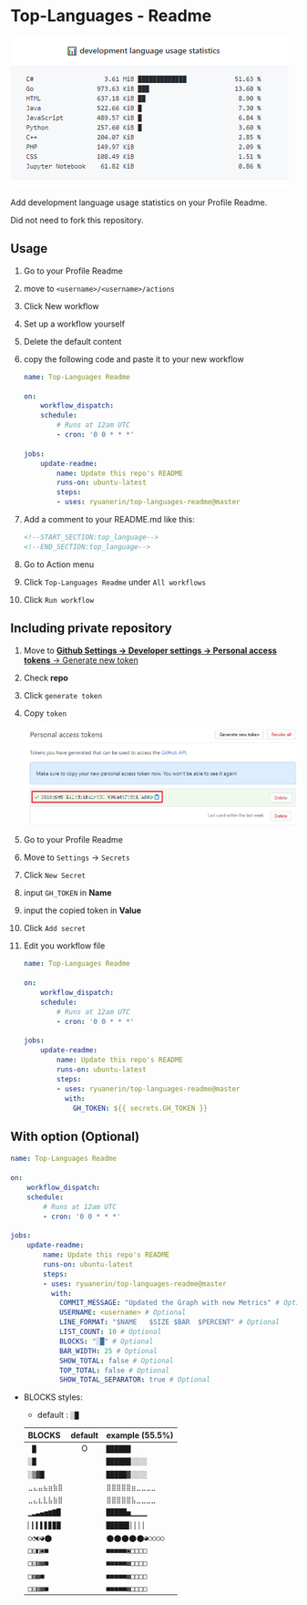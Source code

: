 # Top-Languages - Readme

![preview](README.png)

Add development language usage statistics on your Profile Readme.

Did not need to fork this repository.

## Usage

1. Go to your Profile Readme

1. move to `<username>/<username>/actions`

1. Click New workflow

1. Set up a workflow yourself

1. Delete the default content

1. copy the following code and paste it to your new workflow

    ```yml
    name: Top-Languages Readme

    on:
        workflow_dispatch:
        schedule:
            # Runs at 12am UTC
            - cron: '0 0 * * *'

    jobs:
        update-readme:
            name: Update this repo's README
            runs-on: ubuntu-latest
            steps:
            - uses: ryuanerin/top-languages-readme@master
    ```

1. Add a comment to your README.md like this:

    ```md
    <!--START_SECTION:top_language-->
    <!--END_SECTION:top_language-->
    ```

1. Go to Action menu

1. Click `Top-Languages Readme` under `All workflows`

1. Click `Run workflow`

## Including private repository

1. Move to [**Github Settings -> Developer settings -> Personal access tokens** -> Generate new token](https://github.com/settings/tokens/new)

1. Check **repo**

1. Click `generate token`

1. Copy `token`

    ![token generated](README-1.png)

1. Go to your Profile Readme

1. Move to `Settings` -> `Secrets`

1. Click `New Secret`

1. input `GH_TOKEN` in **Name**

1. input the copied token in **Value**

1. Click `Add secret`

1. Edit you workflow file

    ```yml
    name: Top-Languages Readme

    on:
        workflow_dispatch:
        schedule:
            # Runs at 12am UTC
            - cron: '0 0 * * *'

    jobs:
        update-readme:
            name: Update this repo's README
            runs-on: ubuntu-latest
            steps:
            - uses: ryuanerin/top-languages-readme@master
              with:
                GH_TOKEN: ${{ secrets.GH_TOKEN }}
    ```

## With option (Optional)

```yml
name: Top-Languages Readme

on:
    workflow_dispatch:
    schedule:
        # Runs at 12am UTC
        - cron: '0 0 * * *'

jobs:
    update-readme:
        name: Update this repo's README
        runs-on: ubuntu-latest
        steps:
        - uses: ryuanerin/top-languages-readme@master
          with:
            COMMIT_MESSAGE: "Updated the Graph with new Metrics" # Optional
            USERNAME: <username> # Optional
            LINE_FORMAT: "$NAME   $SIZE $BAR  $PERCENT" # Optional
            LIST_COUNT: 10 # Optional
            BLOCKS: "░█" # Optional
            BAR_WIDTH: 25 # Optional
            SHOW_TOTAL: false # Optional
            TOP_TOTAL: false # Optional
            SHOW_TOTAL_SEPARATOR: true # Optional
```

- BLOCKS styles:

    - default : `░█`

    |BLOCKS|default|example (55.5%)|
    |-|:-:|-|
    |` █`|O|`██████    `|
    |`░█`||`██████░░░░`|
    |`░▒▓█`||`█████▓░░░░`|
    |`⣀⣄⣤⣦⣶⣷⣿`||`⣿⣿⣿⣿⣿⣶⣀⣀⣀⣀`|
    |`⣀⣄⣆⣇⣧⣷⣿`||`⣿⣿⣿⣿⣿⣧⣀⣀⣀⣀`|
    |`▁▂▃▄▅▆▇█`||`█████▅▁▁▁▁`|
    |`▏▎▍▌▋▊▉█`||`█████▋▏▏▏▏`|
    |`○◔◐◕⬤`||`⬤⬤⬤⬤⬤◕○○○○`|
    |`□◱◧▣■`||`■■■■■▣□□□□`|
    |`□◱▨▩■`||`■■■■■▩□□□□`|
    |`□▨▩■`||`■■■■■▩□□□□`|
    |`□◱▥▦■`||`■■■■■▦□□□□`|
